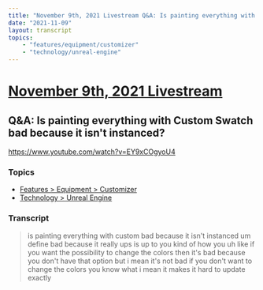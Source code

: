 ```yaml
---
title: "November 9th, 2021 Livestream Q&A: Is painting everything with Custom Swatch bad because it isn't instanced?"
date: "2021-11-09"
layout: transcript
topics:
    - "features/equipment/customizer"
    - "technology/unreal-engine"
---
```

# [November 9th, 2021 Livestream](../2021-11-09.md)
## Q&A: Is painting everything with Custom Swatch bad because it isn't instanced?
https://www.youtube.com/watch?v=EY9xCOgyoU4

### Topics
* [Features > Equipment > Customizer](../topics/features/equipment/customizer.md)
* [Technology > Unreal Engine](../topics/technology/unreal-engine.md)

### Transcript

> is painting everything with custom bad because it isn't instanced um define bad because it really ups is up to you kind of how you uh like if you want the possibility to change the colors then it's bad because you don't have that option but i mean it's not bad if you don't want to change the colors you know what i mean it makes it hard to update exactly
